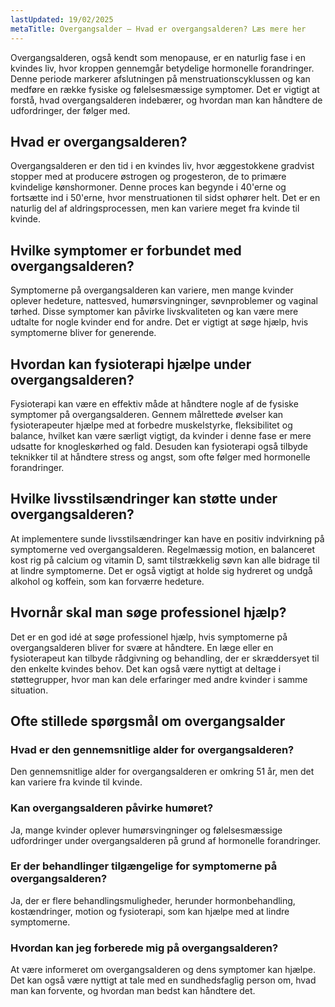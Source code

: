 ```yaml
---
lastUpdated: 19/02/2025
metaTitle: Overgangsalder – Hvad er overgangsalderen? Læs mere her
---
```


Overgangsalderen, også kendt som menopause, er en naturlig fase i en kvindes liv, hvor kroppen gennemgår betydelige hormonelle forandringer. Denne periode markerer afslutningen på menstruationscyklussen og kan medføre en række fysiske og følelsesmæssige symptomer. Det er vigtigt at forstå, hvad overgangsalderen indebærer, og hvordan man kan håndtere de udfordringer, der følger med.

## Hvad er overgangsalderen?

Overgangsalderen er den tid i en kvindes liv, hvor æggestokkene gradvist stopper med at producere østrogen og progesteron, de to primære kvindelige kønshormoner. Denne proces kan begynde i 40'erne og fortsætte ind i 50'erne, hvor menstruationen til sidst ophører helt. Det er en naturlig del af aldringsprocessen, men kan variere meget fra kvinde til kvinde.

## Hvilke symptomer er forbundet med overgangsalderen?

Symptomerne på overgangsalderen kan variere, men mange kvinder oplever hedeture, nattesved, humørsvingninger, søvnproblemer og vaginal tørhed. Disse symptomer kan påvirke livskvaliteten og kan være mere udtalte for nogle kvinder end for andre. Det er vigtigt at søge hjælp, hvis symptomerne bliver for generende.

## Hvordan kan fysioterapi hjælpe under overgangsalderen?

Fysioterapi kan være en effektiv måde at håndtere nogle af de fysiske symptomer på overgangsalderen. Gennem målrettede øvelser kan fysioterapeuter hjælpe med at forbedre muskelstyrke, fleksibilitet og balance, hvilket kan være særligt vigtigt, da kvinder i denne fase er mere udsatte for knogleskørhed og fald. Desuden kan fysioterapi også tilbyde teknikker til at håndtere stress og angst, som ofte følger med hormonelle forandringer.

## Hvilke livsstilsændringer kan støtte under overgangsalderen?

At implementere sunde livsstilsændringer kan have en positiv indvirkning på symptomerne ved overgangsalderen. Regelmæssig motion, en balanceret kost rig på calcium og vitamin D, samt tilstrækkelig søvn kan alle bidrage til at lindre symptomerne. Det er også vigtigt at holde sig hydreret og undgå alkohol og koffein, som kan forværre hedeture.

## Hvornår skal man søge professionel hjælp?

Det er en god idé at søge professionel hjælp, hvis symptomerne på overgangsalderen bliver for svære at håndtere. En læge eller en fysioterapeut kan tilbyde rådgivning og behandling, der er skræddersyet til den enkelte kvindes behov. Det kan også være nyttigt at deltage i støttegrupper, hvor man kan dele erfaringer med andre kvinder i samme situation.

## Ofte stillede spørgsmål om overgangsalder

### Hvad er den gennemsnitlige alder for overgangsalderen?

Den gennemsnitlige alder for overgangsalderen er omkring 51 år, men det kan variere fra kvinde til kvinde.

### Kan overgangsalderen påvirke humøret?

Ja, mange kvinder oplever humørsvingninger og følelsesmæssige udfordringer under overgangsalderen på grund af hormonelle forandringer.

### Er der behandlinger tilgængelige for symptomerne på overgangsalderen?

Ja, der er flere behandlingsmuligheder, herunder hormonbehandling, kostændringer, motion og fysioterapi, som kan hjælpe med at lindre symptomerne.

### Hvordan kan jeg forberede mig på overgangsalderen?

At være informeret om overgangsalderen og dens symptomer kan hjælpe. Det kan også være nyttigt at tale med en sundhedsfaglig person om, hvad man kan forvente, og hvordan man bedst kan håndtere det.
